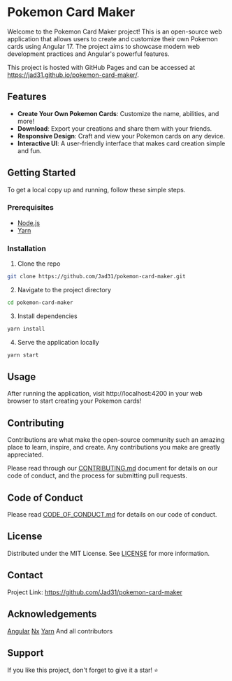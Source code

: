 # Pokemon Card Maker

Welcome to the Pokemon Card Maker project! This is an open-source web application that allows users to create and customize their own Pokemon cards using Angular 17. The project aims to showcase modern web development practices and Angular's powerful features.

This project is hosted with GitHub Pages and can be accessed at https://jad31.github.io/pokemon-card-maker/.

## Features

- **Create Your Own Pokemon Cards**: Customize the name, abilities, and more!
- **Download**: Export your creations and share them with your friends.
- **Responsive Design**: Craft and view your Pokemon cards on any device.
- **Interactive UI**: A user-friendly interface that makes card creation simple and fun.

## Getting Started

To get a local copy up and running, follow these simple steps.

### Prerequisites

- [Node.js](https://nodejs.org/)
- [Yarn](https://yarnpkg.com/)

### Installation

1. Clone the repo

```bash
git clone https://github.com/Jad31/pokemon-card-maker.git
```

2. Navigate to the project directory

```bash
cd pokemon-card-maker
```

3. Install dependencies

```bash
yarn install
```

4. Serve the application locally

```bash
yarn start
```

## Usage

After running the application, visit http://localhost:4200 in your web browser to start creating your Pokemon cards!

## Contributing

Contributions are what make the open-source community such an amazing place to learn, inspire, and create. Any contributions you make are greatly appreciated.

Please read through our [CONTRIBUTING.md](./CONTRIBUTING.md) document for details on our code of conduct, and the process for submitting pull requests.

## Code of Conduct

Please read [CODE_OF_CONDUCT.md](./CODE_OF_CONDUCT.md) for details on our code of conduct.

## License

Distributed under the MIT License. See [LICENSE](./LICENCE) for more information.

## Contact

Project Link: https://github.com/Jad31/pokemon-card-maker

## Acknowledgements

[Angular](https://angular.dev/)
[Nx](https://nx.dev/)
[Yarn](https://yarnpkg.com/)
And all contributors

## Support

If you like this project, don't forget to give it a star! ⭐
